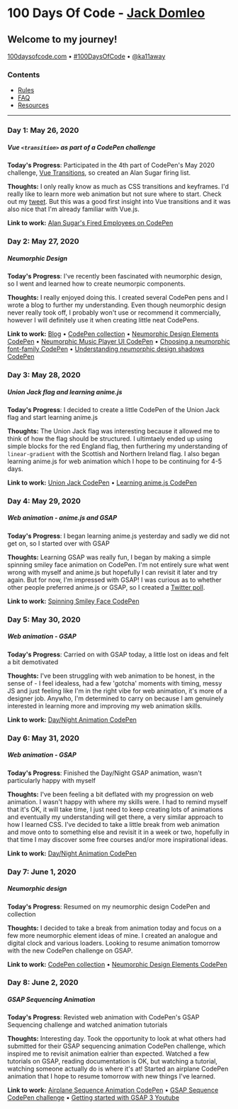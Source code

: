# 100 Days Of Code - [Jack Domleo](https://jackdomleo.dev?ref=100daysofcode)

## Welcome to my journey!

[100daysofcode.com](https://100daysofcode.com) &bull; [#100DaysOfCode](https://twitter.com/hashtag/100DaysOfCode) &bull; [@ka11away](https://twitter.com/ka11away)

### Contents

* [Rules](rules.md)
* [FAQ](FAQ.md)
* [Resources](resources.md)

---

### Day 1: May 26, 2020
##### Vue `<transition>` as part of a CodePen challenge

**Today's Progress**: Participated in the 4th part of CodePen's May 2020 challenge, [Vue Transitions](https://codepen.io/challenges/2020/may/4), so created an Alan Sugar firing list.

**Thoughts:** I only really know as much as CSS transitions and keyframes. I'd really like to learn more web animation but not sure where to start. Check out my [tweet](https://twitter.com/jackdomleo7/status/1265052767850237954). But this was a good first insight into Vue transitions and it was also nice that I'm already familiar with Vue.js.

**Link to work:** [Alan Sugar's Fired Employees on CodePen](https://codepen.io/JackDomleo/pen/gOayzNY)

### Day 2: May 27, 2020
##### Neumorphic Design

**Today's Progress**: I've recently been fascinated with neumorphic design, so I went and learned how to create neumorpic components.

**Thoughts:** I really enjoyed doing this. I created several CodePen pens and I wrote a blog to further my understanding. Even though neumorphic design never really took off, I probably won't use or recommend it commercially, however I will definitely use it when creating little neat CodePens.

**Link to work:** [Blog](https://jackdomleo.dev/blog/learning-neumorphic-design) &bull; [CodePen collection](https://codepen.io/collection/XjYaOy) &bull; [Neumorphic Design Elements CodePen](https://codepen.io/JackDomleo/pen/mdeowoz) &bull; [Neumorphic Music Player UI CodePen](https://codepen.io/JackDomleo/pen/GRpaNGp) &bull; [Choosing a neumorphic font-family CodePen](https://codepen.io/JackDomleo/pen/dyYEdPg) &bull; [Understanding neumorphic design shadows CodePen](https://codepen.io/JackDomleo/pen/yLYWqoQ)

### Day 3: May 28, 2020
##### Union Jack flag and learning anime.js

**Today's Progress**: I decided to create a little CodePen of the Union Jack flag and start learning anime.js

**Thoughts:** The Union Jack flag was interesting because it allowed me to think of how the flag should be structured. I ultimtaely ended up using simple blocks for the red England flag, then furthering my understanding of `linear-gradient` with the Scottish and Northern Ireland flag. I also began learning anime.js for web animation which I hope to be continuing for 4-5 days.

**Link to work:** [Union Jack CodePen](https://codepen.io/JackDomleo/pen/abvrgEo) &bull; [Learning anime.js CodePen](https://codepen.io/JackDomleo/pen/xxwoEZO)

### Day 4: May 29, 2020
##### Web animation - anime.js and GSAP

**Today's Progress**: I began learning anime.js yesterday and sadly we did not get on, so I started over with GSAP

**Thoughts:** Learning GSAP was really fun, I began by making a simple spinning smiley face animation on CodePen. I'm not entirely sure what went wrong with myself and anime.js but hopefully I can revisit it later and try again. But for now, I'm impressed with GSAP! I was curious as to whether other people preferred anime.js or GSAP, so I created a [Twitter poll](https://twitter.com/jackdomleo7/status/1266140324767899648).

**Link to work:** [Spinning Smiley Face CodePen](https://codepen.io/JackDomleo/pen/wvKLjVb)

### Day 5: May 30, 2020
##### Web animation - GSAP

**Today's Progress**: Carried on with GSAP today, a little lost on ideas and felt a bit demotivated

**Thoughts:** I've been struggling with web animation to be honest, in the sense of - I feel idealess, had a few 'gotcha' moments with timing, messy JS and just feeling like I'm in the right vibe for web animation, it's more of a designer job. Anywho, I'm determined to carry on because I am genuinely interested in learning more and improving my web animation skills.

**Link to work:** [Day/Night Animation CodePen](https://codepen.io/JackDomleo/pen/NWGQjvW)

### Day 6: May 31, 2020
##### Web animation - GSAP

**Today's Progress**: Finished the Day/Night GSAP animation, wasn't particularly happy with myself

**Thoughts:** I've been feeling a bit deflated with my progression on web animation. I wasn't happy with where my skills were. I had to remind myself that it's OK, it will take time, I just need to keep creating lots of animations and eventually my understanding will get there, a very similar approach to how I learned CSS. I've decided to take a little break from web animation and move onto to something else and revisit it in a week or two, hopefully in that time I may discover some free courses and/or more inspirational ideas.

**Link to work:** [Day/Night Animation CodePen](https://codepen.io/JackDomleo/pen/NWGQjvW)

### Day 7: June 1, 2020
##### Neumorphic design

**Today's Progress**: Resumed on my neumorphic design CodePen and collection

**Thoughts:** I decided to take a break from animation today and focus on a few more neumorphic element ideas of mine. I created an analogue and digital clock and various loaders. Looking to resume animation tomorrow with the new CodePen challenge on GSAP.

**Link to work:** [CodePen collection](https://codepen.io/collection/XjYaOy) &bull; [Neumorphic Design Elements CodePen](https://codepen.io/JackDomleo/pen/mdeowoz)

### Day 8: June 2, 2020
##### GSAP Sequencing Animation

**Today's Progress**: Revisted web animation with CodePen's GSAP Sequencing challenge and watched animation tutorials

**Thoughts:** Interesting day. Took the opportunity to look at what others had submitted for their GSAP sequencing animation CodePen challenge, which inspired me to revisit animation ealrier than expected. Watched a few tutorials on GSAP, reading documentation is OK, but watching a tutorial, watching someone actually do is where it's at! Started an airplane CodePen animation that I hope to resume tomorrow with new things I've learned.

**Link to work:** [Airplane Sequence Animation CodePen](https://codepen.io/JackDomleo/pen/ZEQzgLm) &bull; [GSAP Sequence CodePen challenge](https://codepen.io/challenges/2020/june/1) &bull; [Getting started with GSAP 3 Youtube](https://www.youtube.com/watch?v=M4GCT-2kaoo&feature=youtu.be)
